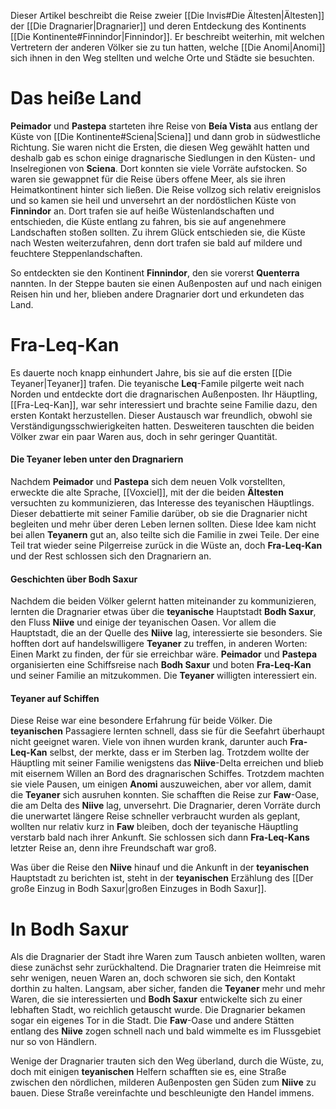 Dieser Artikel beschreibt die Reise zweier [[Die Invis#Die Ältesten|Ältesten]] der [[Die Dragnarier|Dragnarier]] und deren Entdeckung des Kontinents [[Die Kontinente#Finnindor|Finnindor]]. Er beschreibt weiterhin, mit welchen Vertretern der anderen Völker sie zu tun hatten, welche [[Die Anomi|Anomi]] sich ihnen in den Weg stellten und welche Orte und Städte sie besuchten.
# Das heiße Land
**Peimador** und **Pastepa** starteten ihre Reise von **Beía Vista** aus entlang der Küste von [[Die Kontinente#Sciena|Sciena]] und dann grob in südwestliche Richtung. Sie waren nicht die Ersten, die diesen Weg gewählt hatten und deshalb gab es schon einige dragnarische Siedlungen in den Küsten- und Inselregionen von **Sciena**. Dort konnten sie viele Vorräte aufstocken.
So waren sie gewappnet für die Reise übers offene Meer, als sie ihren Heimatkontinent hinter sich ließen. Die Reise vollzog sich relativ ereignislos und so kamen sie heil und unversehrt an der nordöstlichen Küste von **Finnindor** an. Dort trafen sie auf heiße Wüstenlandschaften und entschieden, die Küste entlang zu fahren, bis sie auf angenehmere Landschaften stoßen sollten. Zu ihrem Glück entschieden sie, die Küste nach Westen weiterzufahren, denn dort trafen sie bald auf mildere und feuchtere Steppenlandschaften.

So entdeckten sie den Kontinent **Finnindor**, den sie vorerst **Quenterra** nannten. In der Steppe bauten sie einen Außenposten auf und nach einigen Reisen hin und her, blieben andere Dragnarier dort und erkundeten das Land.
# Fra-Leq-Kan
Es dauerte noch knapp einhundert Jahre, bis sie auf die ersten [[Die Teyaner|Teyaner]] trafen. Die teyanische **Leq**-Famile pilgerte weit nach Norden und entdeckte dort die dragnarischen Außenposten. Ihr Häuptling, [[Fra-Leq-Kan]], war sehr interessiert und brachte seine Familie dazu, den ersten Kontakt herzustellen. Dieser Austausch war freundlich, obwohl sie Verständigungsschwierigkeiten hatten. Desweiteren tauschten die beiden Völker zwar ein paar Waren aus, doch in sehr geringer Quantität.
#### Die Teyaner leben unter den Dragnariern
Nachdem **Peimador** und **Pastepa** sich dem neuen Volk vorstellten, erweckte die alte Sprache, [[Voxciel]], mit der die beiden **Ältesten** versuchten zu kommunizieren, das Interesse des teyanischen Häuptlings. Dieser debattierte mit seiner Familie darüber, ob sie die Dragnarier nicht begleiten und mehr über deren Leben lernen sollten. Diese Idee kam nicht bei allen **Teyanern** gut an, also teilte sich die Familie in zwei Teile. Der eine Teil trat wieder seine Pilgerreise zurück in die Wüste an, doch **Fra-Leq-Kan** und der Rest schlossen sich den Dragnariern an.
#### Geschichten über Bodh Saxur
Nachdem die beiden Völker gelernt hatten miteinander zu kommunizieren, lernten die Dragnarier etwas über die **teyanische** Hauptstadt **Bodh Saxur**, den Fluss **Niive** und einige der teyanischen Oasen. Vor allem die Hauptstadt, die an der Quelle des **Niive** lag, interessierte sie besonders. Sie hofften dort auf handelswilligere **Teyaner** zu treffen, in anderen Worten: Einen Markt zu finden, der für sie erreichbar wäre. **Peimador** und **Pastepa** organisierten eine Schiffsreise nach **Bodh Saxur** und boten **Fra-Leq-Kan** und seiner Familie an mitzukommen. Die **Teyaner** willigten interessiert ein.
#### Teyaner auf Schiffen
Diese Reise war eine besondere Erfahrung für beide Völker. Die **teyanischen** Passagiere lernten schnell, dass sie für die Seefahrt überhaupt nicht geeignet waren. Viele von ihnen wurden krank, darunter auch **Fra-Leq-Kan** selbst, der merkte, dass er im Sterben lag.
Trotzdem wollte der Häuptling mit seiner Familie wenigstens das **Niive**-Delta erreichen und blieb mit eisernem Willen an Bord des dragnarischen Schiffes. Trotzdem machten sie viele Pausen, um einigen **Anomi** auszuweichen, aber vor allem, damit die **Teyaner** sich ausruhen konnten.
Sie schafften die Reise zur **Faw**-Oase, die am Delta des **Niive** lag, unversehrt. Die Dragnarier, deren Vorräte durch die unerwartet längere Reise schneller verbraucht wurden als geplant, wollten nur relativ kurz in **Faw** bleiben, doch der teyanische Häuptling verstarb bald nach ihrer Ankunft. Sie schlossen sich dann **Fra-Leq-Kans** letzter Reise an, denn ihre Freundschaft war groß.

Was über die Reise den **Niive** hinauf und die Ankunft in der **teyanischen** Hauptstadt zu berichten ist, steht in der **teyanischen** Erzählung des [[Der große Einzug in Bodh Saxur|großen Einzuges in Bodh Saxur]]. 
# In Bodh Saxur
Als die Dragnarier der Stadt ihre Waren zum Tausch anbieten wollten, waren diese zunächst sehr zurückhaltend. Die Dragnarier traten die Heimreise mit sehr wenigen, neuen Waren an, doch schworen sie sich, den Kontakt dorthin zu halten.
Langsam, aber sicher, fanden die **Teyaner** mehr und mehr Waren, die sie interessierten und **Bodh Saxur** entwickelte sich zu einer lebhaften Stadt, wo reichlich getauscht wurde. Die Dragnarier bekamen sogar ein eigenes Tor in die Stadt. Die **Faw**-Oase und andere Stätten entlang des **Niive** zogen schnell nach und bald wimmelte es im Flussgebiet nur so von Händlern.

Wenige der Dragnarier trauten sich den Weg überland, durch die Wüste, zu, doch mit einigen **teyanischen** Helfern schafften sie es, eine Straße zwischen den nördlichen, milderen Außenposten gen Süden zum **Niive** zu bauen. Diese Straße vereinfachte und beschleunigte den Handel immens.